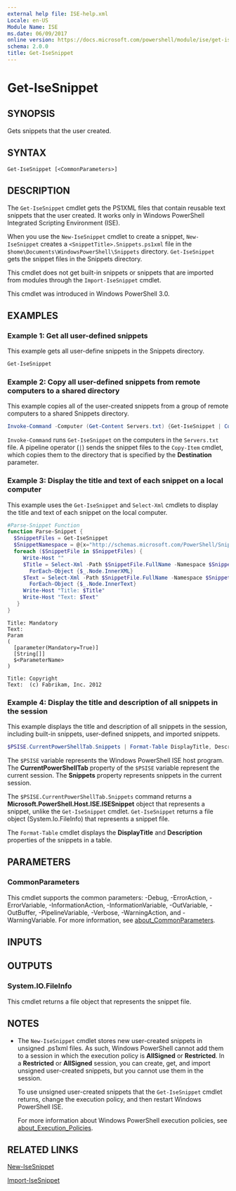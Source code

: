 ```yaml
---
external help file: ISE-help.xml
Locale: en-US
Module Name: ISE
ms.date: 06/09/2017
online version: https://docs.microsoft.com/powershell/module/ise/get-isesnippet?view=powershell-5.1&WT.mc_id=ps-gethelp
schema: 2.0.0
title: Get-IseSnippet
---
```


# Get-IseSnippet

## SYNOPSIS
Gets snippets that the user created.

## SYNTAX

```
Get-IseSnippet [<CommonParameters>]
```

## DESCRIPTION

The `Get-IseSnippet` cmdlet gets the PS1XML files that contain reusable text snippets that the user
created. It works only in Windows PowerShell Integrated Scripting Environment (ISE).

When you use the `New-IseSnippet` cmdlet to create a snippet, `New-IseSnippet` creates a
`<SnippetTitle>.Snippets.ps1xml` file in the `$home\Documents\WindowsPowerShell\Snippets` directory.
`Get-IseSnippet` gets the snippet files in the Snippets directory.

This cmdlet does not get built-in snippets or snippets that are imported from modules through the
`Import-IseSnippet` cmdlet.

This cmdlet was introduced in Windows PowerShell 3.0.

## EXAMPLES

### Example 1: Get all user-defined snippets

This example gets all user-define snippets in the Snippets directory.

```powershell
Get-IseSnippet
```

### Example 2: Copy all user-defined snippets from remote computers to a shared directory

This example copies all of the user-created snippets from a group of remote computers to a shared Snippets directory.

```powershell
Invoke-Command -Computer (Get-Content Servers.txt) {Get-IseSnippet | Copy-Item -Destination \\Server01\Share01\Snippets}
```

`Invoke-Command` runs `Get-IseSnippet` on the computers in the `Servers.txt` file. A pipeline
operator (`|`) sends the snippet files to the `Copy-Item` cmdlet, which copies them to the directory
that is specified by the **Destination** parameter.

### Example 3: Display the title and text of each snippet on a local computer

This example uses the `Get-IseSnippet` and `Select-Xml` cmdlets to display the title and text of each
snippet on the local computer.

```powershell
#Parse-Snippet Function
function Parse-Snippet {
  $SnippetFiles = Get-IseSnippet
  $SnippetNamespace = @{x="http://schemas.microsoft.com/PowerShell/Snippets"}
  foreach ($SnippetFile in $SnippetFiles) {
     Write-Host ""
     $Title = Select-Xml -Path $SnippetFile.FullName -Namespace $SnippetNamespace -XPath "//x:Title" |
       ForEach-Object {$_.Node.InnerXML}
     $Text = Select-Xml -Path $SnippetFile.FullName -Namespace $SnippetNamespace -XPath "//x:Script" |
       ForEach-Object {$_.Node.InnerText}
     Write-Host "Title: $Title"
     Write-Host "Text: $Text"
   }
}
```

```Output
Title: Mandatory
Text:
Param
(
  [parameter(Mandatory=True)]
  [String[]]
  $<ParameterName>
)

Title: Copyright
Text:  (c) Fabrikam, Inc. 2012
```

### Example 4: Display the title and description of all snippets in the session

This example displays the title and description of all snippets in the session, including built-in snippets, user-defined snippets, and imported snippets.

```powershell
$PSISE.CurrentPowerShellTab.Snippets | Format-Table DisplayTitle, Description
```

The `$PSISE` variable represents the Windows PowerShell ISE host program. The
**CurrentPowerShellTab** property of the `$PSISE` variable represent the current session. The
**Snippets** property represents snippets in the current session.

The `$PSISE.CurrentPowerShellTab.Snippets` command returns a
**Microsoft.PowerShell.Host.ISE.ISESnippet** object that represents a snippet, unlike the
`Get-IseSnippet` cmdlet. `Get-IseSnippet` returns a file object (System.Io.FileInfo) that represents
a snippet file.

The `Format-Table` cmdlet displays the **DisplayTitle** and **Description** properties of the
snippets in a table.

## PARAMETERS

### CommonParameters

This cmdlet supports the common parameters: -Debug, -ErrorAction, -ErrorVariable,
-InformationAction, -InformationVariable, -OutVariable, -OutBuffer, -PipelineVariable, -Verbose,
-WarningAction, and -WarningVariable. For more information, see
[about_CommonParameters](https://go.microsoft.com/fwlink/?LinkID=113216).

## INPUTS

## OUTPUTS

### System.IO.FileInfo

This cmdlet returns a file object that represents the snippet file.

## NOTES

* The `New-IseSnippet` cmdlet stores new user-created snippets in unsigned .ps1xml files. As such,
  Windows PowerShell cannot add them to a session in which the execution policy is **AllSigned** or
  **Restricted**. In a **Restricted** or **AllSigned** session, you can create, get, and import
  unsigned user-created snippets, but you cannot use them in the session.

  To use unsigned user-created snippets that the `Get-IseSnippet` cmdlet returns, change the
  execution policy, and then restart Windows PowerShell ISE.

  For more information about Windows PowerShell execution policies, see
  [about_Execution_Policies](../Microsoft.PowerShell.Core/About/about_Execution_Policies.md).

## RELATED LINKS

[New-IseSnippet](New-IseSnippet.md)

[Import-IseSnippet](Import-IseSnippet.md)
